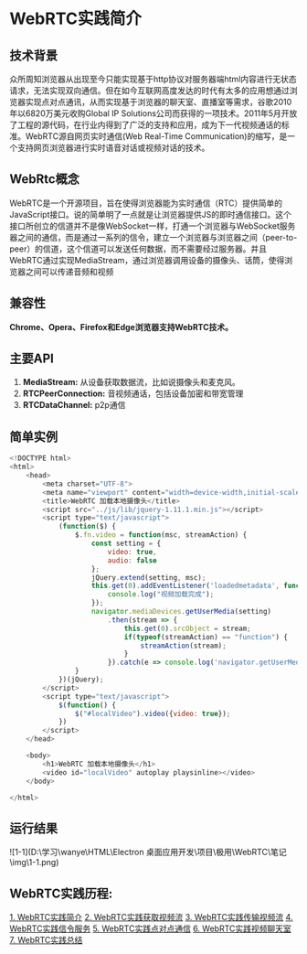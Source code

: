 # WebRTC实践简介

## 技术背景

众所周知浏览器从出现至今只能实现基于http协议对服务器端html内容进行无状态请求，无法实现双向通信。但在如今互联网高度发达的时代有太多的应用想通过浏览器实现点对点通讯，从而实现基于浏览器的聊天室、直播室等需求，谷歌2010年以6820万美元收购Global IP Solutions公司而获得的一项技术。2011年5月开放了工程的源代码，在行业内得到了广泛的支持和应用，成为下一代视频通话的标准。WebRTC源自网页实时通信(Web Real-Time Communication)的缩写，是一个支持网页浏览器进行实时语音对话或视频对话的技术。



## WebRtc概念

WebRTC是一个开源项目，旨在使得浏览器能为实时通信（RTC）提供简单的JavaScript接口。说的简单明了一点就是让浏览器提供JS的即时通信接口。这个接口所创立的信道并不是像WebSocket一样，打通一个浏览器与WebSocket服务器之间的通信，而是通过一系列的信令，建立一个浏览器与浏览器之间（peer-to-peer）的信道，这个信道可以发送任何数据，而不需要经过服务器。并且WebRTC通过实现MediaStream，通过浏览器调用设备的摄像头、话筒，使得浏览器之间可以传递音频和视频



## 兼容性

 **Chrome、Opera、Firefox和Edge浏览器支持WebRTC技术。** 



## 主要API

1. **MediaStream:** 从设备获取数据流，比如说摄像头和麦克风。
2. **RTCPeerConnection:** 音视频通话，包括设备加密和带宽管理
3. **RTCDataChannel:** p2p通信



## 简单实例

```js
<!DOCTYPE html>
<html>
	<head>
		<meta charset="UTF-8">
		<meta name="viewport" content="width=device-width,initial-scale=1,user-scalable=no">
		<title>WebRTC 加载本地摄像头</title>
		<script src="../js/lib/jquery-1.11.1.min.js"></script>
		<script type="text/javascript">
			(function($) {
				$.fn.video = function(msc, streamAction) {
					const setting = {
						video: true,
						audio: false
					};
					jQuery.extend(setting, msc);
					this.get(0).addEventListener('loadedmetadata', function() {
						console.log("视频加载完成");
					});
					navigator.mediaDevices.getUserMedia(setting)
						.then(stream => {
							this.get(0).srcObject = stream;
							if(typeof(streamAction) == "function") {
								streamAction(stream);
							}
						}).catch(e => console.log('navigator.getUserMedia error: ', e));
				}
			})(jQuery);
		</script>
		<script type="text/javascript">
			$(function() {
				$("#localVideo").video({video: true});
			})
		</script>
	</head>

	<body>
		<h1>WebRTC 加载本地摄像头</h1>
		<video id="localVideo" autoplay playsinline></video>
	</body>

</html>

```





## 运行结果

![1-1](D:\学习\wanye\HTML\Electron 桌面应用开发\项目\极用\WebRTC\笔记\img\1-1.png)





## WebRTC实践历程:

 [1. WebRTC实践简介](https://blog.csdn.net/xxxlllbbb/article/details/108099522)
[2. WebRTC实践获取视频流](https://blog.csdn.net/xxxlllbbb/article/details/108103072)
[3. WebRTC实践传输视频流](https://blog.csdn.net/xxxlllbbb/article/details/108124000)
[4. WebRTC实践信令服务](https://blog.csdn.net/xxxlllbbb/article/details/108129193)
[5. WebRTC实践点对点通信](https://blog.csdn.net/xxxlllbbb/article/details/108386980)
[6. WebRTC实践视频聊天室](https://blog.csdn.net/xxxlllbbb/article/details/108388840)
[7. WebRTC实践总结](https://blog.csdn.net/xxxlllbbb/article/details/108392287) 